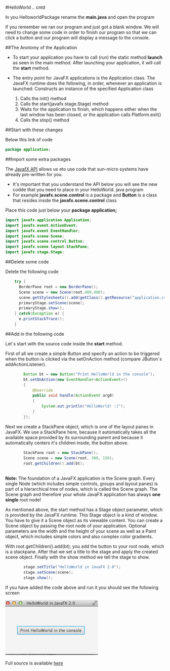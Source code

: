 #HelloWorld .. cntd

In you HelloworldPackage rename the __main.java__ and open the program

If you remember we ran our program and just got a blank window. We will need to change some code in order to finish our program so that we can click a button and our program will display a message to the console.

##The Anotomy of the Application

- To start your application you have to call (run) the static method __launch__ as seen in the main method. After launching your application, it will call the __start__ method. 

- The entry point for JavaFX applications is the Application class. The JavaFX runtime does the following, in order, whenever an application is launched: Constructs an instance of the specified Application class

    1. Calls the init() method
    2. Calls the start(javafx.stage.Stage) method
    3. Waits for the application to finish, which happens either when the last window has been closed, or the application calls Platform.exit()
    4. Calls the stop() method

##Start with these changes

Below this link of code

~~~java
package application;
~~~

##Import some extra packages 

The [JavafX API](http://docs.oracle.com/javase/8/javafx/api/toc.htm) allows us eto use code that sun-micro systems have already pre-written for you.

- It's important that you understand the API below you will see the new codde that you need to place in your HelloWorld. java program
- For example __javafx.scene.control__ is a package and __Button__ is a class that resides inside the  __javafx.scene.control__ class

Place this code just below your __package application;__

~~~java
import javafx.application.Application;
import javafx.event.ActionEvent;
import javafx.event.EventHandler;
import javafx.scene.Scene;
import javafx.scene.control.Button;
import javafx.scene.layout.StackPane;
import javafx.stage.Stage;
~~~

##Delete some code

Delete the following code

~~~Java
    try {
      BorderPane root = new BorderPane();
      Scene scene = new Scene(root,400,400);
      scene.getStylesheets().add(getClass().getResource("application.css").toExternalForm());
      primaryStage.setScene(scene);
      primaryStage.show();
    } catch(Exception e) {
      e.printStackTrace();
    }
~~~

##Add in the following code

Let´s start with the source code inside the __start__ method.

First of all we create a simple Button and specify an action to be triggered when the button is clicked via the setOnAction method (compare JButton´s addActionListener).

~~~java
        Button bt = new Button("Print HelloWorld in the console");
        bt.setOnAction(new EventHandler<ActionEvent>() 
        {
            @Override
            public void handle(ActionEvent arg0)
            {
                System.out.println("HelloWorld! :)");
            }
        });
~~~

Next we create a StackPane object, which is one of the layout panes in JavaFX. We use a StackPane here, because it automatically takes all the available space provided by its surrounding parent and because it automatically centers it's children inside, the button above.

~~~java
        StackPane root = new StackPane();
        Scene scene = new Scene(root, 300, 150);
        root.getChildren().add(bt);
        
~~~

**Note:** The foundation of a JavaFX application is the Scene graph. Every single Node (which includes simple controls, groups and layout panes) is part of a hierarchical tree of nodes, which is called the Scene graph. The Scene graph and therefore your whole JavaFX application has always **one single** root node!

As mentioned above, the start method has a Stage object parameter, which is provided by the JavaFX runtime. This Stage object is a kind of window. You have to give it a Scene object as its viewable content. You can create a Scene object by passing the root node of your application. Optional parameters are the width and the height of your scene as well as a Paint object, which includes simple colors and also complex color gradients.

With root.getChildren().add(bt); you add the button to your root node, which is a stackpane.
After that we set a title to the stage and apply the created scene object. Finally with the show method we tell the stage to show.

~~~java
        stage.setTitle("HelloWorld in JavaFX 2.0");
        stage.setScene(scene);
        stage.show();
~~~

If you have added the code above and run it you should see the following screen

![](./img/02.05.png)

Full source is available [here](https://github.com/coneill040/java-javafx/blob/master/topic02/book/HelloWorld.java)





